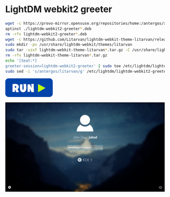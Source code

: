 # LightDM webkit2 greeter
```bash
wget -c https://provo-mirror.opensuse.org/repositories/home:/antergos/xUbuntu_17.10/amd64/lightdm-webkit2-greeter_2.2.5-1+15.31_amd64.deb #update-link
aptinst ./lightdm-webkit2-greeter*.deb
rm -rfv lightdm-webkit2-greeter*.deb
wget -c https://github.com/Litarvan/lightdm-webkit-theme-litarvan/releases/download/v3.1.0/lightdm-webkit-theme-litarvan-3.1.0.tar.gz #update-link
sudo mkdir -pv /usr/share/lightdm-webkit/themes/litarvan
sudo tar -vzxf lightdm-webkit-theme-litarvan*.tar.gz -C /usr/share/lightdm-webkit/themes/litarvan
rm -rfv lightdm-webkit-theme-litarvan*.tar.gz
echo '[Seat:*]
greeter-session=lightdm-webkit2-greeter' | sudo tee /etc/lightdm/lightdm.conf.d/50-lightdm-webkit2-greeter.conf
sudo sed -i 's/antergos/litarvan/g' /etc/lightdm/lightdm-webkit2-greeter.conf
```
[![bashrun](../images/bashrun.png)](br:lightdm-webkit2-greeter)

![lightdm-litarvan](../images/lightdm-litarvan.png)